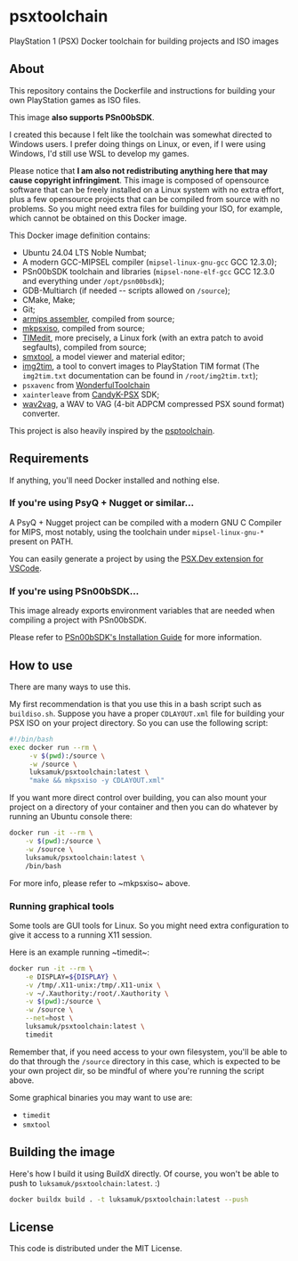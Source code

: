 # psxtoolchain

PlayStation 1 (PSX) Docker toolchain for building projects and ISO images

## About

This repository contains the Dockerfile and instructions for building your own PlayStation games as ISO files.

This image **also supports PSn00bSDK**.

I created this because I felt like the toolchain was somewhat directed to Windows users. I prefer doing things on Linux, or even, if I were using Windows, I'd still use WSL to develop my games.

Please notice that **I am also not redistributing anything here that may cause copyright infringiment**. This image is composed of opensource software that can be freely installed on a Linux system with no extra effort, plus a few opensource projects that can be compiled from source with no problems. So you might need extra files for building your ISO, for example, which cannot be obtained on this Docker image.

This Docker image definition contains:

- Ubuntu 24.04 LTS Noble Numbat;
- A modern GCC-MIPSEL compiler (`mipsel-linux-gnu-gcc` GCC 12.3.0);
- PSn00bSDK toolchain and libraries (`mipsel-none-elf-gcc` GCC 12.3.0 and everything under `/opt/psn00bsdk`);
- GDB-Multiarch (if needed -- scripts allowed on `/source`);
- CMake, Make;
- Git;
- [armips assembler](https://github.com/Kingcom/armips), compiled from source;
- [mkpsxiso](https://github.com/Lameguy64/mkpsxiso), compiled from source;
- [TIMedit](https://github.com/alex-free/TIMedit), more precisely, a Linux fork (with an extra patch to avoid segfaults), compiled from source;
- [smxtool](https://github.com/Lameguy64/smxtool), a model viewer and material editor;
- [img2tim](https://github.com/Lameguy64/img2tim), a tool to convert images to PlayStation TIM format (The `img2tim.txt` documentation can be found in `/root/img2tim.txt`);
- `psxavenc` from [WonderfulToolchain](https://github.com/WonderfulToolchain/psxavenc)
- `xainterleave` from [CandyK-PSX](https://github.com/ABelliqueux/candyk-psx) SDK;
- [wav2vag](https://github.com/Aikku93/wav2vag), a WAV to VAG (4-bit ADPCM compressed PSX sound format) converter.

This project is also heavily inspired by the [psptoolchain](https://github.com/pspdev/psptoolchain).

## Requirements

If anything, you'll need Docker installed and nothing else.

### If you're using PsyQ + Nugget or similar...

A PsyQ + Nugget project can be compiled with a modern GNU C Compiler for MIPS, most notably, using the toolchain under `mipsel-linux-gnu-*` present on PATH.

You can easily generate a project by using the [PSX.Dev extension for VSCode](https://marketplace.visualstudio.com/items?itemName=Grumpycoders.psx-dev).

### If you're using PSn00bSDK...

This image already exports environment variables that are needed when compiling a project with PSn00bSDK.

Please refer to [PSn00bSDK's Installation Guide](https://github.com/Lameguy64/PSn00bSDK/blob/master/doc/installation.md) for more information.

## How to use

There are many ways to use this.

My first recommendation is that you use this in a bash script such as `buildiso.sh`. Suppose you have a proper `CDLAYOUT.xml` file for building your PSX ISO on your project directory. So you can use the following script:

```bash
#!/bin/bash
exec docker run --rm \
     -v $(pwd):/source \
     -w /source \
     luksamuk/psxtoolchain:latest \
     "make && mkpsxiso -y CDLAYOUT.xml"
```

If you want more direct control over building, you can also mount your project on a directory of your container and then you can do whatever by running an Ubuntu console there:

```bash
docker run -it --rm \
    -v $(pwd):/source \
    -w /source \
    luksamuk/psxtoolchain:latest \
    /bin/bash
```

For more info, please refer to ~mkpsxiso~ above.

### Running graphical tools

Some tools are GUI tools for Linux. So you might need extra configuration to give it access to a running X11 session.

Here is an example running ~timedit~:

```bash
docker run -it --rm \
    -e DISPLAY=${DISPLAY} \
    -v /tmp/.X11-unix:/tmp/.X11-unix \
    -v ~/.Xauthority:/root/.Xauthority \
    -v $(pwd):/source \
    -w /source \
    --net=host \
    luksamuk/psxtoolchain:latest \
    timedit
```

Remember that, if you need access to your own filesystem, you'll be able to do that through the `/source` directory in this case, which is expected to be your own project dir, so be mindful of where you're running the script above.

Some graphical binaries you may want to use are:

- `timedit`
- `smxtool`

## Building the image

Here's how I build it using BuildX directly. Of course, you won't be able to push to `luksamuk/psxtoolchain:latest`. :)

```bash
docker buildx build . -t luksamuk/psxtoolchain:latest --push
```

## License

This code is distributed under the MIT License.

